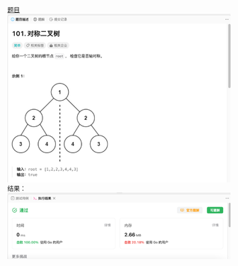 [题目](https://leetcode.cn/problems/symmetric-tree/?envType=study-plan-v2&envId=top-100-liked)
![pic](img.png)
结果：
![pic](result.png)